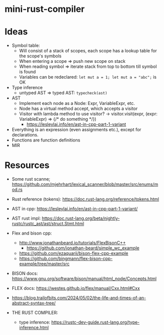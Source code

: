# mini-rust-compiler
# Ideas
- Symbol table:
  - Will consist of a stack of scopes, each scope has a lookup table for the scope's symbols
  - When entering a scope => push new scope on stack
  - When reading symbol => iterate stack from top to bottom till symbol is found
  - Variables can be redeclared: `let mut a = 1; let mut a = "abc";` is OK
- Type inference
  - untyped AST => typed AST: `typecheck(ast)`
- AST
  - Implement each node as a Node: Expr, VariableExpr, etc.
  - Node has a virtual method accept, which accepts a visitor
  - Visitor with lambda method to use visitor?
    -> visitor.visit(expr, (expr: VariableExpr) => {/* do something */})
    - https://lesleylai.info/en/ast-in-cpp-part-1-variant
- Everything is an expression (even assignments etc.), except for declarations.
- Functions are function definitions
- MIR


# Resources
- Some rust scanne; https://github.com/mjehrhart/lexical_scanner/blob/master/src/enums/mod.rs
- Rust reference (tokens): https://doc.rust-lang.org/reference/tokens.html
- AST in cpp: https://lesleylai.info/en/ast-in-cpp-part-1-variant/
- AST rust impl: https://doc.rust-lang.org/beta/nightly-rustc/rustc_ast/ast/struct.Stmt.html
- Flex and bison cpp:
  - http://www.jonathanbeard.io/tutorials/FlexBisonC++
    - https://github.com/jonathan-beard/simple_wc_example
  - https://github.com/ezaquarii/bison-flex-cpp-example
  - https://github.com/bingmann/flex-bison-cpp-example/tree/master/src
- BISON docs: https://www.gnu.org/software/bison/manual/html_node/Concepts.html
- FLEX docs: https://westes.github.io/flex/manual/Cxx.html#Cxx
- https://blog.trailofbits.com/2024/05/02/the-life-and-times-of-an-abstract-syntax-tree/

- THE RUST COMPILER:
  - type inference: https://rustc-dev-guide.rust-lang.org/type-inference.html
